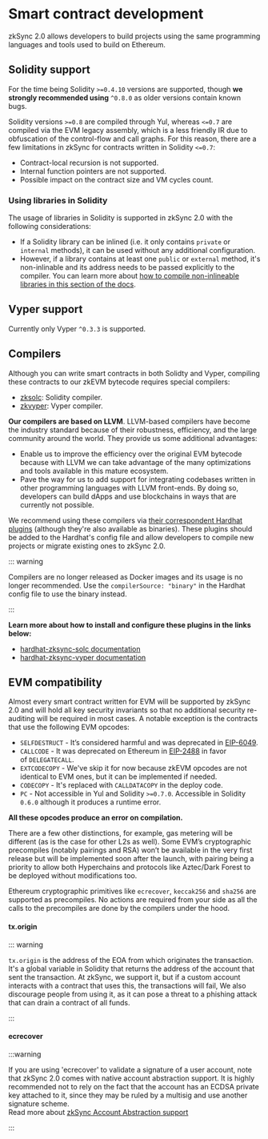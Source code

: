 # Smart contract development

zkSync 2.0 allows developers to build projects using the same programming languages and tools used to build on Ethereum.

<TocHeader />
<TOC class="table-of-contents" :include-level="[2,3]" />

## Solidity support

For the time being Solidity `>=0.4.10` versions are supported, though **we strongly recommended using** `^0.8.0` as older versions contain known bugs.

Solidity versions `>=0.8` are compiled through Yul, whereas `<=0.7` are compiled via the EVM legacy assembly, which is a less friendly IR due to obfuscation of the control-flow and call graphs. For this reason, there are a few limitations in zkSync for contracts written in Solidity `<=0.7`:

- Contract-local recursion is not supported.
- Internal function pointers are not supported.
- Possible impact on the contract size and VM cycles count.

### Using libraries in Solidity

The usage of libraries in Solidity is supported in zkSync 2.0 with the following considerations:

- If a Solidity library can be inlined (i.e. it only contains `private` or `internal` methods), it can be used without any additional configuration.
- However, if a library contains at least one `public` or `external` method, it's non-inlinable and its address needs to be passed explicitly to the compiler. You can learn more about [how to compile non-inlineable libraries in this section of the docs](../../../api/hardhat/compiling-libraries.md).

## Vyper support

Currently only Vyper `^0.3.3` is supported.

## Compilers

Although you can write smart contracts in both Solidty and Vyper, compiling these contracts to our zkEVM bytecode requires special compilers:

- [zksolc](https://github.com/matter-labs/zksolc-bin): Solidity compiler.
- [zkvyper](https://github.com/matter-labs/zkvyper-bin): Vyper compiler.

**Our compilers are based on LLVM**. LLVM-based compilers have become the industry standard because of their robustness, efficiency, and the large community around the world. They provide us some additional advantages:

- Enable us to improve the efficiency over the original EVM bytecode because with LLVM we can take advantage of the many optimizations and tools available in this mature ecosystem.
- Pave the way for us to add support for integrating codebases written in other programming languages with LLVM front-ends. By doing so, developers can build dApps and use blockchains in ways that are currently not possible.

We recommend using these compilers via [their correspondent Hardhat plugins](../../../api/hardhat/plugins.md) (although they're also available as binaries). These plugins should be added to the Hardhat's config file and allow developers to compile new projects or migrate existing ones to zkSync 2.0.

::: warning

Compilers are no longer released as Docker images and its usage is no longer recommended. Use the `compilerSource: "binary"` in the Hardhat config file to use the binary instead.

:::

**Learn more about how to install and configure these plugins in the links below:**

- [hardhat-zksync-solc documentation](../../../api/hardhat/plugins.md#hardhat-zksync-solc)
- [hardhat-zksync-vyper documentation](../../../api/hardhat/plugins.md#hardhat-zksync-vyper)

## EVM compatibility

Almost every smart contract written for EVM will be supported by zkSync 2.0 and will hold all key security invariants so that no additional security re-auditing will be required in most cases. A notable exception is the contracts that use the following EVM opcodes:

- `SELFDESTRUCT` - It’s considered harmful and was deprecated in [EIP-6049](https://eips.ethereum.org/EIPS/eip-6049).
- `CALLCODE` - It was deprecated on Ethereum in [EIP-2488](https://eips.ethereum.org/EIPS/eip-2488) in favor of `DELEGATECALL`.
- `EXTCODECOPY` - We've skip it for now because zkEVM opcodes are not identical to EVM ones, but it can be implemented if needed.
- `CODECOPY` - It's replaced with `CALLDATACOPY` in the deploy code.
- `PC` - Not accessible in Yul and Solidity `>=0.7.0`. Accessible in Solidity `0.6.0` although it produces a runtime error.

**All these opcodes produce an error on compilation.**

There are a few other distinctions, for example, gas metering will be different (as is the case for other L2s as well). Some EVM’s cryptographic precompiles (notably pairings and RSA) won’t be available in the very first release but will be implemented soon after the launch, with pairing being a priority to allow both Hyperchains and protocols like Aztec/Dark Forest to be deployed without modifications too.

Ethereum cryptographic primitives like `ecrecover`, `keccak256` and `sha256` are supported as precompiles. No actions are required from your side as all the calls to the precompiles are done by the compilers under the hood.

#### tx.origin

::: warning

`tx.origin` is the address of the EOA from which originates the transaction.  It's a global variable in Solidity that returns the address of the account that sent the transaction.
At zkSync, we support it, but if a custom account interacts with a contract that uses this, the transactions will fail, We also discourage people from using it, as it can pose a threat to a phishing attack that can drain a contract of all funds.

:::

#### ecrecover

:::warning 

If you are using 'ecrecover' to validate a signature of a user account, note that zkSync 2.0 comes with native account abstraction support. It is highly recommended not to rely on the fact that the account has an ECDSA private key attached to it, since they may be ruled by a multisig and use another signature scheme. <br/>
Read more about [zkSync Account Abstraction support](https://v2-docs.zksync.io/dev/zksync-v2/aa.html#important-account-abstraction-support)

:::
